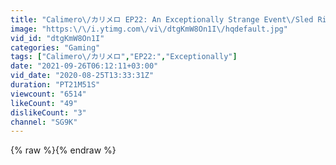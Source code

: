 ```yaml
---
title: "Calimero\/カリメロ EP22: An Exceptionally Strange Event\/Sled Riding On The Rhythm"
image: "https:\/\/i.ytimg.com\/vi\/dtgKmW8On1I\/hqdefault.jpg"
vid_id: "dtgKmW8On1I"
categories: "Gaming"
tags: ["Calimero\/カリメロ","EP22:","Exceptionally"]
date: "2021-09-26T06:12:11+03:00"
vid_date: "2020-08-25T13:33:31Z"
duration: "PT21M51S"
viewcount: "6514"
likeCount: "49"
dislikeCount: "3"
channel: "SG9K"
---
```

{% raw %}{% endraw %}
